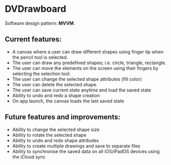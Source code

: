 # DVDrawboard

Software design pattern: **MVVM**.

## Current features:

- A canvas where a user can draw different shapes using finger tip when the pencil tool is selected.
- The user can draw any predefined shapes; i.e. circle, triangle, rectangle. 
- The user can move the elements on the screen using their fingers by selecting the selection tool.
- The user can change the selected shape attributes (fill color)
- The user can delete the selected shape.
- The user can save current state anytime and load the saved state
- Ability to undo and redo a shape creation
- On app launch, the canvas loads the last saved state

## Future features and improvements:

- Ability to change the selected shape size
- Ability to rotate the selected shape
- Ability to undo and redo shape attributes
- Ability to create multiple drawings and save to separate files
- Ability to synchronise the saved data on all iOS/iPadOS devices using the iCloud sync


